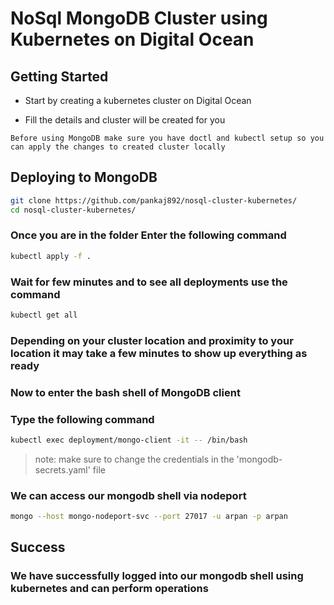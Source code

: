 # NoSql MongoDB Cluster using Kubernetes on Digital Ocean

## Getting Started

- Start by creating a kubernetes cluster on Digital Ocean

- Fill the details and cluster will be created for you

``` Before using MongoDB make sure you have doctl and kubectl setup so you can apply the changes to created cluster locally ```

## Deploying to MongoDB

```bash
git clone https://github.com/pankaj892/nosql-cluster-kubernetes/
cd nosql-cluster-kubernetes/
```

### Once you are in the folder Enter the following command

```bash
kubectl apply -f .
```

### Wait for few minutes and to see all deployments use the command

```bash
kubectl get all 
```
### Depending on your cluster location and proximity to your location it may take a few minutes to show up everything as ready


### Now to enter the bash shell of MongoDB client
### Type the following command
```bash 
kubectl exec deployment/mongo-client -it -- /bin/bash
```

> note: make sure to change the credentials in the 'mongodb-secrets.yaml' file

### We can access our mongodb shell via nodeport

```bash
mongo --host mongo-nodeport-svc --port 27017 -u arpan -p arpan
```

## Success

### We have successfully logged into our mongodb shell using kubernetes and can perform operations

